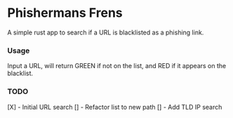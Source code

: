 # Phishermans Frens

A simple rust app to search if a URL is blacklisted as a phishing link.

### Usage
Input a URL, will return GREEN if not on the list, and RED if it appears on the blacklist. 

### TODO
[X] - Initial URL search
[] - Refactor list to new path
[] - Add TLD IP search
